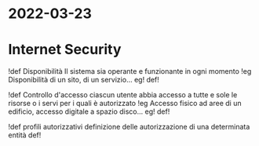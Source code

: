 # 2022-03-23

# Internet Security
!def Disponibilità
Il sistema sia operante e funzionante in ogni momento
!eg
Disponibilità di un sito, di un servizio...
eg!
def!

!def Controllo d'accesso
ciascun utente abbia accesso a tutte e sole le risorse o i servi per i quali è autorizzato
!eg
Accesso fisico ad aree di un edificio, accesso digitale a spazio disco...
eg!
def!

!def profili autorizzativi
definizione delle autorizzazione di una determinata entità
def!

